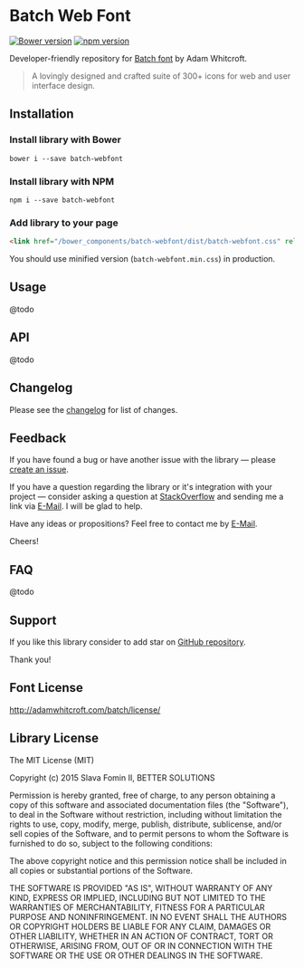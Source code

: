 # Batch Web Font

[![Bower version](https://badge.fury.io/bo/batch-webfont.svg)](http://badge.fury.io/bo/batch-webfont)
[![npm version](https://badge.fury.io/js/batch-webfont.svg)](http://badge.fury.io/js/batch-webfont)

Developer-friendly repository for [Batch font][font-url] by Adam Whitcroft.

> A lovingly designed and crafted suite of 300+ icons for web and user interface design.


## Installation

### Install library with Bower

`bower i --save batch-webfont`


### Install library with NPM

`npm i --save batch-webfont`


### Add library to your page

``` html
<link href="/bower_components/batch-webfont/dist/batch-webfont.css" rel="stylesheet">
```

You should use minified version (`batch-webfont.min.css`) in production.


## Usage

@todo


## API

@todo


## Changelog

Please see the [changelog][changelog] for list of changes.


## Feedback

If you have found a bug or have another issue with the library —
please [create an issue][new-issue].

If you have a question regarding the library or it's integration with your project —
consider asking a question at [StackOverflow][so-ask] and sending me a
link via [E-Mail][email]. I will be glad to help.

Have any ideas or propositions? Feel free to contact me by [E-Mail][email].

Cheers!


## FAQ

@todo


## Support

If you like this library consider to add star on [GitHub repository][repo-gh].

Thank you!


## Font License

http://adamwhitcroft.com/batch/license/


## Library License

The MIT License (MIT)

Copyright (c) 2015 Slava Fomin II, BETTER SOLUTIONS

Permission is hereby granted, free of charge, to any person obtaining a copy
of this software and associated documentation files (the "Software"), to deal
in the Software without restriction, including without limitation the rights
to use, copy, modify, merge, publish, distribute, sublicense, and/or sell
copies of the Software, and to permit persons to whom the Software is
furnished to do so, subject to the following conditions:

The above copyright notice and this permission notice shall be included in
all copies or substantial portions of the Software.

THE SOFTWARE IS PROVIDED "AS IS", WITHOUT WARRANTY OF ANY KIND, EXPRESS OR
IMPLIED, INCLUDING BUT NOT LIMITED TO THE WARRANTIES OF MERCHANTABILITY,
FITNESS FOR A PARTICULAR PURPOSE AND NONINFRINGEMENT. IN NO EVENT SHALL THE
AUTHORS OR COPYRIGHT HOLDERS BE LIABLE FOR ANY CLAIM, DAMAGES OR OTHER
LIABILITY, WHETHER IN AN ACTION OF CONTRACT, TORT OR OTHERWISE, ARISING FROM,
OUT OF OR IN CONNECTION WITH THE SOFTWARE OR THE USE OR OTHER DEALINGS IN
THE SOFTWARE.


  [changelog]:      changelog.md
  [so-ask]:         http://stackoverflow.com/questions/ask?tags=css,fonts
  [email]:          mailto:s.fomin@betsol.ru
  [new-issue]:      https://github.com/betsol/batch-webfont/issues/new
  [gulp]:           http://gulpjs.com/
  [repo-gh]:        https://github.com/betsol/batch-webfont
  [font-url]:       http://adamwhitcroft.com/batch/
